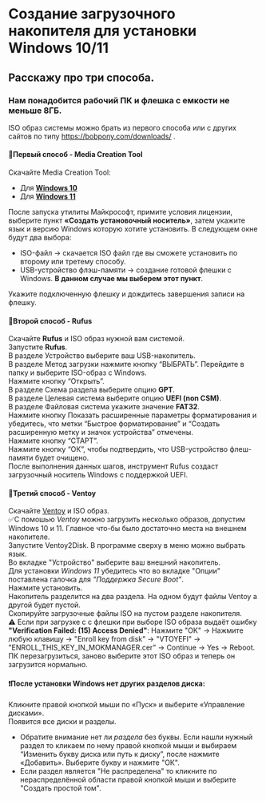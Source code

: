 # Создание загрузочного накопителя для установки Windows 10/11
## Расскажу про три способа.
### Нам понадобится рабочий ПК и флешка с емкости не меньше 8ГБ.

ISO образ системы можно брать из первого способа или с других сайтов по типу https://bobpony.com/downloads/ .


#### :small_blue_diamond:Первый способ - Media Creation Tool
Скачайте Media Creation Tool:
- Для [**Windows 10**](https://www.microsoft.com/ru-ru/software-download/windows10)
- Для [**Windows 11**](https://www.microsoft.com/software-download/windows11)

После запуска утилиты Майкрософт, примите условия лицензии, выберите пункт **«Создать установочный носитель»**, затем укажите язык и версию Windows которую хотите установить.
В следующем окне будут два выбора:
- ISO-файл -> скачается ISO файл где вы сможете установить по второму или третему способу.
- USB-устройство флэш-памяти -> создание готовой флешки с Windows. **В данном случае мы выберем этот пункт**.

Укажите подключенную флешку и дождитесь завершения записи на флешку.

#### :small_blue_diamond:Второй способ - Rufus
Скачайте **Rufus** и ISO образ нужной вам системой.\
Запустите **Rufus**.\
В разделе Устройство выберите ваш USB-накопитель.\
В разделе Метод загрузки нажмите кнопку “ВЫБРАТЬ”.
Перейдите в папку и выберите ISO-образ с Windows.\
Нажмите кнопку “Открыть”.\
В разделе Схема раздела выберите опцию **GPT**.\
В разделе Целевая система выберите опцию **UEFI (non CSM)**.\
В разделе Файловая система укажите значение **FAT32**.\
Нажмите кнопку Показать расширенные параметры форматирования и убедитесь, что метки “Быстрое форматирование” и “Создать расширенную метку и значок устройства” отмечены.\
Нажмите кнопку “СТАРТ”.\
Нажмите кнопку “ОК”, чтобы подтвердить, что USB-устройство флеш-памяти будет очищено.\
После выполнения данных шагов, инструмент Rufus создаст загрузочный носитель Windows с поддержкой UEFI.

#### :small_blue_diamond:Третий способ - Ventoy
Скачайте [Ventoy](https://github.com/ventoy/Ventoy/releases) и ISO образ. \
:white_check_mark:С помошью *Ventoy* можно загрузить несколько образов, допустим Windows 10 и 11. Главное что-бы было достаточно места на внешнем накопителе.\
Запустите Ventoy2Disk. В программе сверху в меню можно выбрать язык.\
Во вкладке "Устройство" выберите ваш внешний накопитель.\
Для установки *Windows 11* убедитесь что во вкладке "Опции" поставлена галочка для *"Поддержка Secure Boot"*.\
Нажмите установить.\
Накопитель разделится на два раздела. На одном будут файлы Ventoy а другой будет пустой.\
Скопируйте загрузочные файлы ISO на пустом разделе накопителя.\
:warning: Если при загрузке с с флешки при выборе ISO образа выдаёт ошибку **"Verification Failed: (15) Access Denied"**: Нажмите "OK" -> Нажмите любую клавишу -> "Enroll key from disk" -> "VTOYEFI" -> "ENROLL_THIS_KEY_IN_MOKMANAGER.cer" -> Continue -> Yes -> Reboot. ПК перезагрузиться, заново выберите этот ISO образ и теперь он загрузится нормально. 

#### :heavy_exclamation_mark:После установки Windows нет других разделов диска:
Кликните правой кнопкой мыши по «Пуск» и выберите «Управление дисками».\
Появится все диски и разделы.
- Обратите внимание нет ли *раздела* без буквы. Если нашли нужный раздел то кликаем по нему правой кнопкой мыши и выбираем “Изменить букву диска или путь к диску”, после нажмите «Добавить». Выберите букву и нажмите "ОК".
- Если раздел является "Не распределена" то кликните по нераспределённой области правой кнопкой мыши и выберите "Создать простой том".
